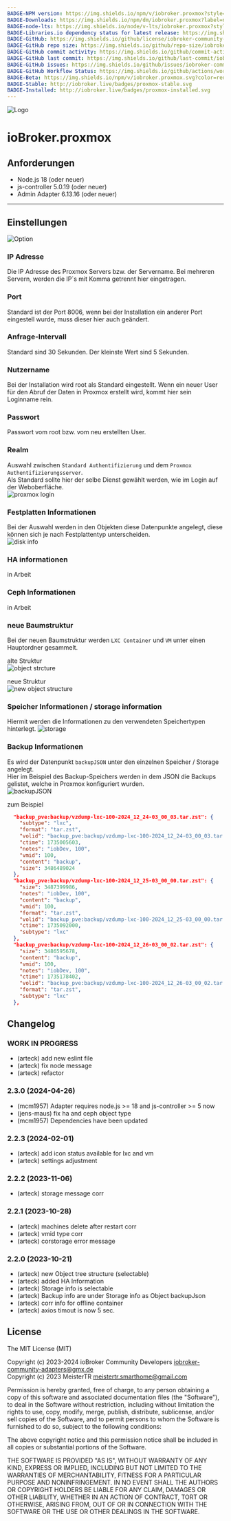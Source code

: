 ```yaml
---
BADGE-NPM version: https://img.shields.io/npm/v/iobroker.proxmox?style=flat-square
BADGE-Downloads: https://img.shields.io/npm/dm/iobroker.proxmox?label=npm%20downloads&style=flat-square
BADGE-node-lts: https://img.shields.io/node/v-lts/iobroker.proxmox?style=flat-square
BADGE-Libraries.io dependency status for latest release: https://img.shields.io/librariesio/release/npm/iobroker.proxmox?label=npm%20dependencies&style=flat-square
BADGE-GitHub: https://img.shields.io/github/license/iobroker-community-adapters/iobroker.proxmox?style=flat-square
BADGE-GitHub repo size: https://img.shields.io/github/repo-size/iobroker-community-adapters/iobroker.proxmox?logo=github&style=flat-square
BADGE-GitHub commit activity: https://img.shields.io/github/commit-activity/m/iobroker-community-adapters/iobroker.proxmox?logo=github&style=flat-square
BADGE-GitHub last commit: https://img.shields.io/github/last-commit/iobroker-community-adapters/iobroker.proxmox?logo=github&style=flat-square
BADGE-GitHub issues: https://img.shields.io/github/issues/iobroker-community-adapters/iobroker.proxmox?logo=github&style=flat-square
BADGE-GitHub Workflow Status: https://img.shields.io/github/actions/workflow/status/iobroker-community-adapters/iobroker.proxmox/test-and-release.yml?branch=master&logo=github&style=flat-square
BADGE-Beta: https://img.shields.io/npm/v/iobroker.proxmox.svg?color=red&label=beta
BADGE-Stable: http://iobroker.live/badges/proxmox-stable.svg
BADGE-Installed: http://iobroker.live/badges/proxmox-installed.svg
---
```

![Logo](../../admin/proxmox.png)

# ioBroker.proxmox

## Anforderungen
- Node.js 18 (oder neuer)
- js-controller 5.0.19 (oder neuer)
- Admin Adapter 6.13.16 (oder neuer)  
  
***  
## Einstellungen  
![Option](../pictures/option.png)  
  
### IP Adresse 
Die IP Adresse des Proxmox Servers bzw. der Servername. Bei mehreren Servern, werden die IP`s mit Komma getrennt hier eingetragen. 
  
### Port  
Standard ist der Port 8006, wenn bei der Installation ein anderer Port eingestell wurde, muss dieser hier auch geändert.  

### Anfrage-Intervall  
Standard sind 30 Sekunden. Der kleinste Wert sind 5 Sekunden.  
  
### Nutzername  
Bei der Installation wird root als Standard eingestellt. Wenn ein neuer User für den Abruf der Daten in Proxmox erstellt wird, kommt hier sein Loginname rein.  
  
### Passwort  
Passwort vom root bzw. vom neu erstellten User.  

### Realm
Auswahl zwischen `Standard Authentifizierung` und dem `Proxmox Authentifizierungsserver`.  
Als Standard sollte hier der selbe Dienst gewählt werden, wie im Login auf der Weboberfläche.  
![proxmox login](../pictures/proxmox_login.png)  
  
### Festplatten Informationen
Bei der Auswahl werden in den Objekten diese Datenpunkte angelegt, diese können sich je nach Festplattentyp unterscheiden.  
![disk info](../pictures/disk_info.png)  
  
### HA informationen  
in Arbeit  

### Ceph Informationen  
in Arbeit  

### neue Baumstruktur  
Bei der neuen Baumstruktur werden `LXC Container` und `VM` unter einen Hauptordner gesammelt.  
  
alte Struktur  
![object strcture](<../pictures/object_structure.png>)  
  
neue Struktur    
![new object structure](../pictures/new_object_structure.png)  
  
### Speicher Informationen / storage information
Hiermit werden die Informationen zu den verwendeten Speichertypen hinterlegt. 
![storage](../pictures/storage.png)  
  
### Backup Informationen
Es wird der Datenpunkt `backupJSON` unter den einzelnen Speicher / Storage angelegt.  
Hier im Beispiel des Backup-Speichers werden in dem JSON die Backups gelistet, welche in Proxmox konfiguriert wurden.  
![backupJSON](../pictures/backupJSON.png)  

zum Beispiel
```json
  "backup_pve:backup/vzdump-lxc-100-2024_12_24-03_00_03.tar.zst": {
    "subtype": "lxc",
    "format": "tar.zst",
    "volid": "backup_pve:backup/vzdump-lxc-100-2024_12_24-03_00_03.tar.zst",
    "ctime": 1735005603,
    "notes": "iobDev, 100",
    "vmid": 100,
    "content": "backup",
    "size": 3486489024
  },
  "backup_pve:backup/vzdump-lxc-100-2024_12_25-03_00_00.tar.zst": {
    "size": 3487399986,
    "notes": "iobDev, 100",
    "content": "backup",
    "vmid": 100,
    "format": "tar.zst",
    "volid": "backup_pve:backup/vzdump-lxc-100-2024_12_25-03_00_00.tar.zst",
    "ctime": 1735092000,
    "subtype": "lxc"
  },
  "backup_pve:backup/vzdump-lxc-100-2024_12_26-03_00_02.tar.zst": {
    "size": 3486595678,
    "content": "backup",
    "vmid": 100,
    "notes": "iobDev, 100",
    "ctime": 1735178402,
    "volid": "backup_pve:backup/vzdump-lxc-100-2024_12_26-03_00_02.tar.zst",
    "format": "tar.zst",
    "subtype": "lxc"
  },
```

## Changelog
<!--
	Placeholder for the next version (at the beginning of the line):
	### **WORK IN PROGRESS**
-->

### **WORK IN PROGRESS**
* (arteck) add new eslint file
* (arteck) fix node message
* (arteck) refactor

### 2.3.0 (2024-04-26)
* (mcm1957) Adapter requires node.js >= 18 and js-controller >= 5 now
* (jens-maus) fix ha and ceph object type
* (mcm1957) Dependencies have been updated

### 2.2.3 (2024-02-01)
* (arteck) add icon status available for lxc and vm
* (arteck) settings adjustment

### 2.2.2 (2023-11-06)
* (arteck) storage message corr

### 2.2.1 (2023-10-28)
* (arteck) machines delete after restart corr
* (arteck) vmid type corr
* (arteck) corstorage error message

### 2.2.0 (2023-10-21)
* (arteck) new Object tree structure (selectable)
* (arteck) added HA Information
* (arteck) Storage info is selectable
* (arteck) Backup info are under Storage info as Object backupJson
* (arteck) corr info for offline container
* (arteck) axios timout is now 5 sec.

## License

The MIT License (MIT)

Copyright (c) 2023-2024 ioBroker Community Developers <iobroker-community-adapters@gmx.de>  
Copyright (c) 2023 MeisterTR <meistertr.smarthome@gmail.com>

Permission is hereby granted, free of charge, to any person obtaining a copy
of this software and associated documentation files (the "Software"), to deal
in the Software without restriction, including without limitation the rights
to use, copy, modify, merge, publish, distribute, sublicense, and/or sell
copies of the Software, and to permit persons to whom the Software is
furnished to do so, subject to the following conditions:

The above copyright notice and this permission notice shall be included in
all copies or substantial portions of the Software.

THE SOFTWARE IS PROVIDED "AS IS", WITHOUT WARRANTY OF ANY KIND, EXPRESS OR
IMPLIED, INCLUDING BUT NOT LIMITED TO THE WARRANTIES OF MERCHANTABILITY,
FITNESS FOR A PARTICULAR PURPOSE AND NONINFRINGEMENT. IN NO EVENT SHALL THE
AUTHORS OR COPYRIGHT HOLDERS BE LIABLE FOR ANY CLAIM, DAMAGES OR OTHER
LIABILITY, WHETHER IN AN ACTION OF CONTRACT, TORT OR OTHERWISE, ARISING FROM,
OUT OF OR IN CONNECTION WITH THE SOFTWARE OR THE USE OR OTHER DEALINGS IN
THE SOFTWARE.